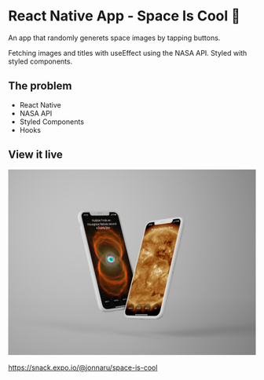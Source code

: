 # React Native App - Space Is Cool 📱

An app that randomly generets space images by tapping buttons.

Fetching images and titles with useEffect using the NASA API. Styled with styled components.

## The problem

- React Native
- NASA API
- Styled Components
- Hooks

## View it live

![Mockup](react-native.jpg)

https://snack.expo.io/@jonnaru/space-is-cool
